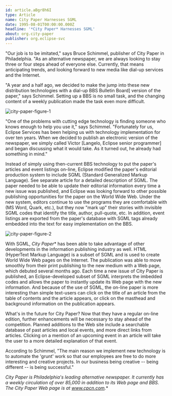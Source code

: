 ```yaml
---
id: article.aBgr8h6I
type: Article
name: City Paper Harnesses SGML
date: 1995-08-01T00:00:00.000Z
headline: '*City Paper* Harnesses SGML'
about: org.city-paper
publisher: org.eclipse-svc
---
```

"Our job is to be imitated," says Bruce Schimmel, publisher of City Paper in Philadelphia. "As an alternative newspaper, we are always looking to stay three or four steps ahead of everyone else. Currently, that means anticipating trends, and looking forward to new media like dial-up services and the Internet.

"A year and a half ago, we decided to make the jump into these new distribution technologies with a dial-up BBS Bulletin Board] version of the paper," says Schimmel.
Setting up a BBS is no small task, and the changing content of a weekly publication made the task even more difficult.

![city-paper-figure-1](media://reprints/city-paper-figure-1.png)

"One of the problems with cutting edge technology is finding someone who knows enough to help you use it," says Schimmel. "Fortunately for us, Eclipse Services has been helping us with technology implementation for over ten years. When we decided to publish an electronic version of the newspaper, we simply called Victor [Langelo, Eclipse senior programmer] and began discussing what it would take. As it turned out, he already had something in mind."

Instead of simply using then-current BBS technology to put the paper's articles and event listings on-line, Eclipse modified the paper's editorial production system to include SGML (Standard Generalized Markup Language). See separate article for a detailed description of SGML. The paper needed to be able to update their editorial information every time a new issue was published, and Eclipse was looking forward to other possible publishing opportunities for the paper on the World Wide Web. Under the new system, editors continue to use the programs they are comfortable with (MS Word, Quark, etc.), but they now "mark up" their stories with invisible SGML codes that identify the title, author, pull-quote, etc. In addition, event listings are exported from the paper's database with SGML tags already embedded into the text for easy implementation on the BBS.

![city-paper-figure-2](media://reprints/city-paper-figure-2.png)

With SGML, *City Paper** has been able to take advantage of other developments in the information publishing industry as well. HTML (HyperText Markup Language) is a subset of SGML and is used to create World Wide Web pages on the Internet. The publication was able to move smoothly from their print publishing to the new medium with a Web page, which debuted several months ago. Each time a new issue of City Paper is published, an Eclipse-developed subset of SGML interprets the imbedded codes and allows the paper to instantly update its Web page with the new information. And because of the use of SGML, the on-line paper is more interesting than simple text-users can click on the title of an article from the table of contents and the article appears, or click on the masthead and background information on the publication appears.

What's in the future for City Paper? Now that they have a regular on-line edition, further enhancements will be necessary to stay ahead of the competition. Planned additions to the Web site include a searchable database of past articles and local events, and more direct links from articles. Clicking on a mention of an upcoming event in an article will take the user to a more detailed explanation of that event.

According to Schimmel, "The main reason we implement new technology is to automate the 'grunt' work so that our employees are free to do more interesting and creative projects. In our business being creative -- being different -- is being successful."

*City Paper is Philadelphia's leading alternative newspaper. It currently has a weekly circulation of over 85,000 in addition to its Web page and BBS. The City Paper Web page is at www.cpcn.com.**
